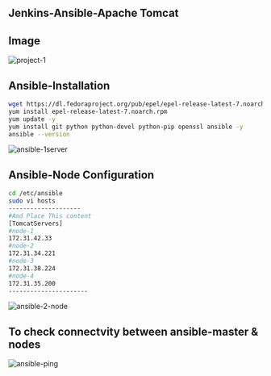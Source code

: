 ## Jenkins-Ansible-Apache Tomcat
## Image
![project-1](https://user-images.githubusercontent.com/111736742/220655568-ffe52c02-8dd5-4ac5-8af1-b7cf66661e73.jpg)
## Ansible-Installation
```bash
wget https://dl.fedoraproject.org/pub/epel/epel-release-latest-7.noarch.rpm
yum install epel-release-latest-7.noarch.rpm
yum update -y
yum install git python python-devel python-pip openssl ansible -y
ansible --version
```
![ansible-1server](https://user-images.githubusercontent.com/111736742/220700977-12fd2b7d-0761-428c-bce3-15a07abe17b0.png)

## Ansible-Node Configuration
```bash
cd /etc/ansible
sudo vi hosts
--------------------
#And Place This content
[TomcatServers]
#node-1
172.31.42.33
#node-2
172.31.34.221
#node-3
172.31.38.224
#node-4
172.31.35.200
----------------------
```
![ansible-2-node](https://user-images.githubusercontent.com/111736742/220701143-27305434-f8f4-456c-9785-747bcd145251.png)
## To check connectvity between ansible-master & nodes
![ansible-ping](https://user-images.githubusercontent.com/111736742/220707106-fb8979ff-bb1e-46ad-9e5c-0289020f0bb3.png)

